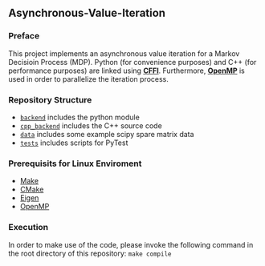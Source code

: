 ## Asynchronous-Value-Iteration

### Preface

This project implements an asynchronous value iteration for a Markov Decisioin Process (MDP). Python (for convenience purposes) and C++ (for performance purposes) are linked using [**CFFI**](https://cffi.readthedocs.io/en/latest/). Furthermore, [**OpenMP**](https://www.openmp.org//wp-content/uploads/OpenMP-4.0-C.pdf) is used in order to parallelize the iteration process. 

### Repository Structure

- [`backend`](/backend) includes the python module
- [`cpp_backend`](/cpp_backend) includes the C++ source code
- [`data`](/data) includes some example scipy spare matrix data
- [`tests`](/tests) includes scripts for PyTest

### Prerequisits for Linux Enviroment
- [Make](https://en.wikipedia.org/wiki/Make_(software))
- [CMake](https://cmake.org/)
- [Eigen](http://eigen.tuxfamily.org/index.php?title=Main_Page)
- [OpenMP](https://www.openmp.org/)

### Execution

In order to make use of the code, please invoke the following command in the root directory of this repository: `make compile`
